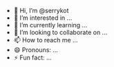 - 👋 Hi, I’m @serrykot
- 👀 I’m interested in ...
- 🌱 I’m currently learning ...
- 💞️ I’m looking to collaborate on ...
- 📫 How to reach me ...
- 😄 Pronouns: ...
- ⚡ Fun fact: ...

<!---
serrykot/serrykot is a ✨ special ✨ repository because its `README.md` (this file) appears on your GitHub profile.
You can click the Preview link to take a look at your changes.
--->
